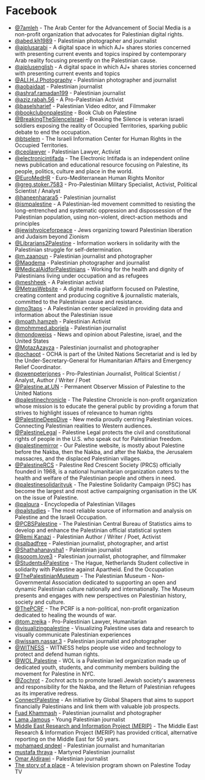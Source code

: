 # Facebook


- [@7amleh](https://facebook.com/7amleh) - The Arab Center for the Advancement of Social Media is a non-profit organization that advocates for Palestinian digital rights.
- [@abed.kh1989](https://www.facebook.com/abed.kh1989) - Palestinian photographer and journalist
- [@ajplusarabi](https://www.facebook.com/ajplusarabi) - A digital space in which AJ+ shares stories concerned with presenting current events and topics inspired by contemporary Arab reality focusing presently on the Palestinian cause.
- [@ajplusenglish](https://www.facebook.com/ajplusenglish) - A digital space in which AJ+ shares stories concerned with presenting current events and topics
- [@ALI.H.J.Photography](https://www.facebook.com/ALI.H.J.Photography) - Palestinian photographer and journalist
- [@aobaidaat](https://www.facebook.com/aobaidaat) - Palestinian journalist
- [@ashraf.ramadan199](https://www.facebook.com/ashraf.ramadan199) - Palestinian journalist
- [@aziz.rabah.56](https://www.facebook.com/aziz.rabah.56) - A Pro-Palestinian Activist
- [@baselsharief](https://www.facebook.com/baselsharief) - Palestinian Video editor, and Filmmaker
- [@bookclubonpalestine](https://www.facebook.com/groups/bookclubonpalestine) - Book Club on Palestine
- [@BreakingTheSilenceIsrael](https://www.facebook.com/BreakingTheSilenceIsrael) - Breaking the Silence is veteran israeli soldiers exposing the reality of Occupied Territories, sparking public debate to end the occupation.
- [@btselem](https://www.facebook.com/btselem) - The Israeli Information Center for Human Rights in the Occupied Territories.
- [@ceolawyer](https://www.facebook.com/ceolawyer) - Palestinian Lawyer, Activist
- [@electronicintifada](https://www.facebook.com/electronicintifada) - The Electronic Intifada is an independent online news publication and educational resource focusing on Palestine, its people, politics, culture and place in the world.
- [@EuroMedHR](https://www.facebook.com/EuroMedHR) - Euro-Mediterranean Human Rights Monitor
- [@greg.stoker.7583](https://www.facebook.com/greg.stoker.7583) - Pro-Palestinian Military Specialist, Activist, Political Scientist / Analyst
- [@haneenharara5](https://www.facebook.com/haneenharara5) - Palestinian journalist
- [@ismpalestine](https://www.facebook.com/ismpalestine) - A Palestinian-led movement committed to resisting the long-entrenched and systematic oppression and dispossession of the Palestinian population, using non-violent, direct-action methods and principles
- [@jewishvoiceforpeace](https://web.facebook.com/jewishvoiceforpeace) - Jews organizing toward Palestinian liberation and Judaism beyond Zionism
- [@Librarians2Palestine](https://www.facebook.com/Librarians2Palestine) - Information workers in solidarity with the Palestinian struggle for self-determination.
- [@m.zaanoun](https://www.facebook.com/m.zaanoun) - Palestinian journalist and photographer
- [@Maqdema](https://www.facebook.com/Maqdema) - Palestinian photographer and journalist
- [@MedicalAidforPalestinians](https://www.facebook.com/MedicalAidforPalestinians) - Working for the health and dignity of Palestinians living under occupation and as refugees
- [@meshheek](https://www.facebook.com/profile.php?id=61554700215103) - A Palestinian activist
- [@MetrasWebsite](https://www.facebook.com/MetrasWebsite) - A digital media platform focused on Palestine, creating content and producing cognitive & journalistic materials, committed to the Palestinian cause and resistance.
- [@mo3taps](https://www.facebook.com/mo3taps) - A Palestinian center specialized in providing data and information about the Palestinian issue
- [@moath.hamzeh](https://www.facebook.com/moath.hamzeh) - Palestinian Activist
- [@mohmmed.aborjela](https://www.facebook.com/mohmmed.aborjela/) - Palestinian journalist
- [@mondoweiss](https://www.facebook.com/mondoweiss) - News and opinion about Palestine, israel, and the United States
- [@MotazAzayza](https://www.facebook.com/MotazAzayza/) - Palestinian journalist and photographer
- [@ochaopt](https://www.facebook.com/ochaopt) - OCHA is part of the United Nations Secretariat and is led by the Under-Secretary-General for Humanitarian Affairs and Emergency Relief Coordinator.
- [@owenpeterjones](https://www.facebook.com/owenpeterjones) - Pro-Palestinian Journalist, Political Scientist / Analyst, Author / Writer / Poet
- [@Palestine.at.UN](https://www.facebook.com/Palestine.at.UN) - Permanent Observer Mission of Palestine to the United Nations
- [@palestinechronicle](https://www.facebook.com/palestinechronicle) - The Palestine Chronicle is non-profit organization whose mission is to educate the general public by providing a forum that strives to highlight issues of relevance to human rights
- [@PalestineDeepDive](https://www.facebook.com/PalestineDeepDive) - New media proudly centring Palestinian voices. Connecting Palestinian realities to Western audiences.
- [@PalestineLegal](https://www.facebook.com/PalestineLegal) - Palestine Legal protects the civil and constitutional rights of people in the U.S. who speak out for Palestinian freedom.
- [@palestinemirror](https://www.facebook.com/palestinemirror) - Our Palestine website, is mostly about Palestine before the Nakba, then the Nakba, and after the Nakba, the Jerusalem massacres, and the displaced Palestinian villages.
- [@PalestineRCS](https://www.facebook.com/PalestineRCS) - Palestine Red Crescent Society (PRCS) officially founded in 1968, is a national humanitarian organization caters to the health and welfare of the Palestinian people and others in need.
- [@palestinesolidarityuk](https://www.facebook.com/palestinesolidarityuk) - The Palestine Solidarity Campaign (PSC) has become the largest and most active campaigning organisation in the UK on the issue of Palestine.
- [@palqura](https://www.facebook.com/palqura) - Encyclopedia of Palestinian Villages
- [@palstudies](https://www.facebook.com/palstudies) - The most reliable source of information and analysis on Palestine and the Israeli Occupation.
- [@PCBSPalestine](https://www.facebook.com/PCBSPalestine) - The Palestinian Central Bureau of Statistics aims to develop and enhance the Palestinian official statistical system
- [@Remi Kanazi](https://www.facebook.com/profile.php?id=100004038072521) - Palestinian Author / Writer / Poet, Activist
- [@salbadfree](https://www.facebook.com/salbadfree) - Palestinian journalist, photographer, and artist
- [@Shathahanaysha1](https://www.facebook.com/Shathahanaysha1) - Palestinian journalist
- [@sooom.love3](https://www.facebook.com/sooom.love3/) - Palestinian journalist, photographer, and filmmaker
- [@Students4Palestine](https://www.facebook.com/Students4Palestine) - The Hague, Netherlands Student collective in solidarity with Palestine against Apartheid. End the Occupation
- [@ThePalestinianMuseum](https://www.facebook.com/ThePalestinianMuseum) - The Palestinian Museum - Non-Governmental Association dedicated to supporting an open and dynamic Palestinian culture nationally and internationally. The Museum presents and engages with new perspectives on Palestinian history, society and culture.
- [@ThePCRF](https://www.facebook.com/ThePCRF) - The PCRF is a non-political, non-profit organization dedicated to healing the wounds of war.
- [@tom.zreika](https://www.facebook.com/tom.zreika) - Pro-Palestinian Lawyer, Humanitarian
- [@visualizingpalestine](https://www.facebook.com/visualizingpalestine) - Visualizing Palestine uses data and research to visually communicate Palestinian experiences
- [@wissam.nassar.3](https://www.facebook.com/wissam.nassar.3) - Palestinian journalist and photographer
- [@WITNESS](https://www.facebook.com/WITNESS) - WITNESS helps people use video and technology to protect and defend human rights.
- [@WOL.Palestine](https://www.facebook.com/WOL.Palestine) - WOL is a Palestinian led organization made up of dedicated youth, students, and community members building the movement for Palestine in NYC.
- [@Zochrot](https://www.facebook.com/Zochrot) - Zochrot acts to promote Israeli Jewish society's awareness and responsibility for the Nakba, and the Return of Palestinian refugees as its imperative redress.
- [ConnectPalestine](https://www.facebook.com/profile.php?id=61554641351624) - An initiative by Global Shapers that aims to support financially Palestinians and link them with valuable job prospects.
- [Fuad Khammash](https://www.facebook.com/profile.php?id=100008620265486) - Palestinian journalist and photographer
- [Lama Jamous](https://www.facebook.com/profile.php?id=61555172161542) - Young Palestinian journalist
- [Middle East Research and Information Project (MERIP)](https://www.facebook.com/MERIP1971) - The Middle East Research & Information Project (MERIP) has provided critical, alternative reporting on the Middle East for 50 years.
- [mohamaed qndeel](https://www.facebook.com/profile.php?id=100049537724279) - Palestinian journalist and humanitarian
- [mustafa thraya](https://www.facebook.com/profile.php?id=61552654074781) - Martyred Palestinian journalist
- [Omar Aldirawi](https://www.facebook.com/profile.php?id=100037364133094) - Palestinian journalist
- [The story of a place](https://www.facebook.com/profile.php?id=100091433312142) - A television program shown on Palestine Today TV
